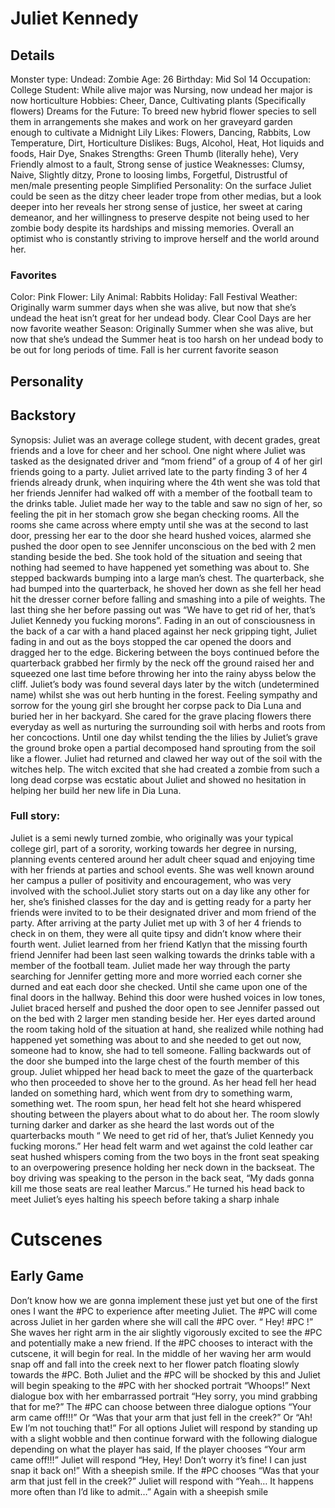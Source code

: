 # Juliet Kennedy 
## Details
Monster type: Undead: Zombie
Age: 26
Birthday: Mid Sol 14
Occupation: College Student: While alive major was Nursing, now undead her major is now horticulture
Hobbies: Cheer, Dance, Cultivating plants (Specifically flowers)
Dreams for the Future: To breed new hybrid flower species to sell them in arrangements she makes and work on her graveyard garden enough to cultivate a Midnight Lily
Likes:  Flowers, Dancing, Rabbits,  Low Temperature, Dirt, Horticulture 
Dislikes: Bugs, Alcohol,  Heat, Hot liquids and foods, Hair Dye, Snakes
Strengths: Green Thumb (literally hehe), Very Friendly almost to a fault, Strong sense of justice 
Weaknesses: Clumsy, Naive, Slightly ditzy, Prone to loosing limbs, Forgetful, Distrustful of men/male presenting people
Simplified Personality: On the surface Juliet could be seen as the ditzy cheer leader trope from other medias, but a look deeper into her reveals her strong sense of justice, her sweet at caring demeanor, and her willingness to preserve despite not being used to her zombie body despite its hardships and missing memories. Overall an optimist who is constantly striving to improve herself and the world around her.

### Favorites
Color: Pink
Flower: Lily
Animal: Rabbits
Holiday: Fall Festival 
Weather: Originally warm summer days when she was alive, but now that she’s undead the heat isn’t great for her undead body. Clear Cool Days are her now favorite weather
Season: Originally Summer when she was alive, but now that she’s undead the Summer heat is too harsh on her undead body to be out for long periods of time. Fall is her current favorite season



## Personality 

## Backstory 

Synopsis: Juliet was an average college student, with decent grades, great friends and a love for cheer and her school. One night where Juliet was tasked as the designated driver and “mom friend” of a group of 4 of her girl friends going to a party. Juliet arrived late to the party finding 3 of her 4 friends already drunk, when inquiring where the 4th went she was told that her friends Jennifer had walked off with a member of the football team to the drinks table. Juliet made her way to the table and saw no sign of her, so  feeling the pit in her stomach grow she began checking rooms. All the rooms she came across where empty until she was at the second to last door, pressing her ear to the door she heard hushed voices, alarmed she pushed the door open to see Jennifer unconscious on the bed with 2 men standing beside the bed. She took hold of the situation and seeing that nothing had seemed to have happened yet something was about to. She stepped backwards bumping into a large man’s chest. The quarterback, she had bumped into the quarterback, he shoved her down as she fell her head hit the dresser corner before falling and smashing into a pile of weights. The last thing she her before passing out was “We have to get rid of her, that’s Juliet Kennedy you fucking morons”. Fading in an out of consciousness in the back of a car with a hand placed against her neck gripping tight, Juliet fading in and out as the boys stopped the car opened the doors and dragged her to the edge. Bickering between the boys continued before the quarterback grabbed her firmly by the neck off the ground raised her and squeezed one last time before throwing her into the rainy abyss below the cliff. Juliet’s body was found several days later by the witch (undetermined name) whilst she was out herb hunting in the forest. Feeling sympathy and sorrow for the young girl she brought her corpse pack to Dia Luna and buried her in her backyard. She cared for the grave placing flowers there everyday as well as nurturing the surrounding soil with herbs and roots from her concoctions. Until one day whilst tending the the lilies by Juliet’s grave the ground broke open a partial decomposed hand sprouting from the soil like a flower. Juliet had returned and clawed her way out of the soil with the witches help. The witch excited that she had created a zombie from such a long dead corpse was ecstatic about Juliet and showed no hesitation in helping her build her new life in Dia Luna.
### Full story:
Juliet is a semi newly turned zombie, who originally was your typical college girl, part of a sorority, working towards her degree in nursing, planning events centered around her adult cheer squad and enjoying time with her friends at parties and school events. She was well known around her campus a puller of positivity and encouragement, who was very involved with the school.Juliet story starts out on a day like any other for her, she’s finished classes for the day and is getting ready for a party her friends were invited to to be their designated driver and mom friend of the party. After arriving at the party Juliet met up with 3 of her 4 friends to check in on them, they were all quite tipsy and didn’t know where their fourth went. Juliet learned from her friend Katlyn that the missing fourth friend Jennifer had been last seen walking towards the drinks table with a member of the football team. Juliet made her way through the party searching for Jennifer getting more and more worried each corner she durned and eat each door she checked. Until she came upon one of the final doors in the hallway. Behind this door were hushed voices in low tones, Juliet braced herself and pushed the door open to see Jennifer passed out on the bed  with 2 larger men standing beside her. Her eyes darted around the room taking hold of the situation at hand, she realized while nothing had happened yet something was about to and she needed to get out now, someone had to know, she had to tell someone. Falling backwards out of the door she bumped into the large chest of the fourth member of this group. Juliet whipped her head back to meet the gaze of the quarterback who then proceeded to shove her to the ground. As her head fell her head landed on something hard, which went from dry to something warm, something wet. The room spun, her head felt hot she heard whispered shouting between the players about what to do about her. The room slowly turning darker and darker as she heard the last words out of the quarterbacks mouth “ We need to get rid of her, that’s Juliet Kennedy you fucking morons.” Her head felt warm and wet against the cold leather car seat hushed whispers coming from the two boys in the front seat speaking to an overpowering presence holding her neck down in the backseat.  The boy driving was speaking to the person in the back seat, “My dads gonna kill me those seats are real leather Marcus.” He turned his head back to meet Juliet’s eyes halting his speech before taking a sharp inhale


# Cutscenes 

## Early Game
Don’t know how we are gonna implement these just yet but one of the first ones I want the #PC  to experience after meeting Juliet. The #PC  will come across Juliet in her garden where she will call the #PC  over. “ Hey! #PC !” She waves her right arm in the air slightly vigorously excited to see the #PC and potentially make a new friend.  If the #PC chooses to interact with the cutscene, it will begin for real. In the middle of her waving her arm would snap off and fall into the creek next to her flower patch floating slowly towards the #PC.  Both Juliet and the #PC will be shocked by this and Juliet will begin speaking to the #PC with her shocked portrait “Whoops!”  Next dialogue box with her embarrassed portrait “Hey sorry, you mind grabbing that for me?” The #PC can choose between three dialogue options “Your arm came off!!!” Or “Was that your arm that just fell in the creek?” Or “Ah! Ew I’m not touching that!” For all options Juliet will respond by standing up with a slight wobble and then continue forward with the following dialogue depending on what the player has said, If the player chooses “Your arm came off!!!” Juliet will respond “Hey, Hey! Don’t worry it’s fine! I can just snap it back on!” With a sheepish smile. If the #PC chooses “Was that your arm that just fell in the creek?” Juliet will respond with “Yeah… It happens more often than I’d like to admit…” Again with a sheepish smile